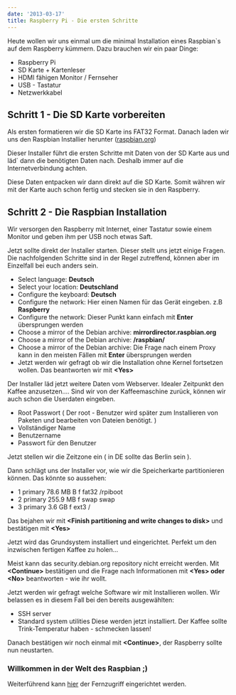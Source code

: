 ```yaml
---
date: '2013-03-17'
title: Raspberry Pi - Die ersten Schritte
---
```


Heute wollen wir uns einmal um die minimal Installation eines Raspbian\`s auf dem Raspberry kümmern. Dazu brauchen wir ein paar Dinge:

*   Raspberry Pi
*   SD Karte + Kartenleser
*   HDMI fähigen Monitor / Fernseher
*   USB - Tastatur
*   Netzwerkkabel

## Schritt 1 - Die SD Karte vorbereiten

Als ersten formatieren wir die SD Karte ins FAT32 Format. Danach laden wir uns den Raspbian Installier herunter ([raspbian.org](http://www.raspbian.org/RaspbianInstaller "Raspian.org"))

Dieser Installer führt die ersten Schritte mit Daten von der SD Karte aus und läd\` dann die benötigten Daten nach. Deshalb immer auf die Internetverbindung achten.

Diese Daten entpacken wir dann direkt auf die SD Karte. Somit währen wir mit der Karte auch schon fertig und stecken sie in den Raspberry.

## Schritt 2 - Die Raspbian Installation

Wir versorgen den Raspberry mit Internet, einer Tastatur sowie einem Monitor und geben ihm per USB noch etwas Saft.

Jetzt sollte direkt der Installer starten. Dieser stellt uns jetzt einige Fragen. Die nachfolgenden Schritte sind in der Regel zutreffend, können aber im Einzelfall bei euch anders sein.

*   Select language: **Deutsch**
*   Select your location: **Deutschland**
*   Configure the keyboard: **Deutsch**
*   Configure the network: Hier einen Namen für das Gerät eingeben. z.B **Raspberry**
*   Configure the network: Dieser Punkt kann einfach mit **Enter** übersprungen werden
*   Choose a mirror of the Debian archive: **mirrordirector.raspbian.org**
*   Choose a mirror of the Debian archive: **/raspbian/**
*   Choose a mirror of the Debian archive: Die Frage nach einem Proxy kann in den meisten Fällen mit **Enter** übersprungen werden
*   Jetzt werden wir gefragt ob wir die Installation ohne Kernel fortsetzen wollen. Das beantworten wir mit **&lt;Yes&gt;**

Der Installer läd jetzt weitere Daten vom Webserver. Idealer Zeitpunkt den Kaffee anzusetzen.... Sind wir von der Kaffeemaschine zurück, können wir auch schon die Userdaten eingeben.

*   Root Passwort ( Der root - Benutzer wird später zum Installieren von Paketen und bearbeiten von Dateien benötigt. )
*   Vollständiger Name
*   Benutzername
*   Passwort für den Benutzer

Jetzt stellen wir die Zeitzone ein ( in DE sollte das Berlin sein ).

Dann schlägt uns der Installer vor, wie wir die Speicherkarte partitionieren können. Das könnte so aussehen:

*   1 primary 78.6 MB B f fat32 /rpiboot
*   2 primary 255.9 MB f swap swap
*   3 primary 3.6 GB f ext3 /

Das bejahen wir mit **&lt;Finish partitioning and write changes to disk&gt;** und bestätigen mit **&lt;Yes&gt;**

Jetzt wird das Grundsystem installiert und eingerichtet. Perfekt um den inzwischen fertigen Kaffee zu holen...

Meist kann das security.debian.org repository nicht erreicht werden. Mit **&lt;Continue&gt;** bestätigen und die Frage nach Informationen mit **&lt;Yes&gt; oder &lt;No&gt;** beantworten - wie ihr wollt.

Jetzt werden wir gefragt welche Software wir mit Installieren wollen. Wir belassen es in diesem Fall bei den bereits ausgewählten:

*   SSH server
*   Standard system utilities
Diese werden jetzt installiert. Der Kaffee sollte Trink-Temperatur haben - schmecken lassen!

Danach bestätigen wir noch einmal mit **&lt;Continue&gt;**, der Raspberry sollte nun neustarten.

### Willkommen in der Welt des Raspbian ;)

Weiterführend kann [hier](/posts/2013/03-18-raspberry-pi-remote/ "Raspberry Pi - Fernzugriff einrichten") der Fernzugriff eingerichtet werden.
